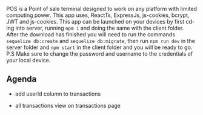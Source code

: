 POS is a Point of sale terminal designed to work on any platform with limited computing power.  This app uses, ReactTs, ExpressJs, js-cookies, bcrypt, JWT and js-cookies. This app can be launched on your devices by first cd-ing into server, running `npm i` and doing the same with the client folder.  After the download has finished you will need to run the commands `sequelize db:create` and `sequelize db:migrate`, then run `npm run dev` in the server folder and `npm start` in the client folder and you will be ready to go.  P.S Make sure to change the password and username to the credentials of your local device.

## Agenda



- add userId column to transactions

- all transactions view on transactions page

